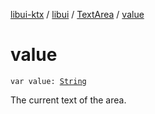 [libui-ktx](../../index.md) / [libui](../index.md) / [TextArea](index.md) / [value](./value.md)

# value

`var value: `[`String`](https://kotlinlang.org/api/latest/jvm/stdlib/kotlin/-string/index.html)

The current text of the area.

